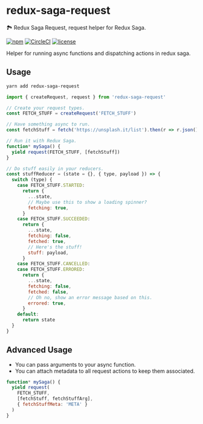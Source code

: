 # redux-saga-request

🏞 Redux Saga Request, request helper for Redux Saga.

[![npm](https://img.shields.io/npm/v/redux-saga-request.svg)](https://www.npmjs.com/package/redux-saga-request)
[![CircleCI](https://img.shields.io/circleci/project/github/DylanVann/redux-saga-request.svg)](https://circleci.com/gh/DylanVann/redux-saga-request)
[![license](https://img.shields.io/github/license/DylanVann/redux-saga-request.svg)](https://github.com/DylanVann/redux-saga-request/blob/master/LICENSE)

Helper for running async functions and dispatching actions in redux saga.

## Usage

```bash
yarn add redux-saga-request
```

```js
import { createRequest, request } from 'redux-saga-request'

// Create your request types.
const FETCH_STUFF = createRequest('FETCH_STUFF')

// Have something async to run.
const fetchStuff = fetch('https://unsplash.it/list').then(r => r.json())

// Run it with Redux Saga.
function* mySaga() {
  yield request(FETCH_STUFF, [fetchStuff])
}

// Do stuff easily in your reducers.
const stuffReducer = (state = {}, { type, payload }) => {
  switch (type) {
    case FETCH_STUFF.STARTED:
      return {
        ...state,
        // Maybe use this to show a loading spinner?
        fetching: true,
      }
    case FETCH_STUFF.SUCCEEDED:
      return {
        ...state,
        fetching: false,
        fetched: true,
        // Here's the stuff!
        stuff: payload,
      }
    case FETCH_STUFF.CANCELLED:
    case FETCH_STUFF.ERRORED:
      return {
        ...state,
        fetching: false,
        fetched: false,
        // Oh no, show an error message based on this.
        errored: true,
      }
    default:
      return state
  }
}
```

## Advanced Usage

- You can pass arguments to your async function.
- You can attach metadata to all request actions to keep them
  associated.

```js
function* mySaga() {
  yield request(
    FETCH_STUFF,
    [fetchStuff, fetchStuffArg],
    { fetchStuffMeta: 'META' }
  )
}
```

